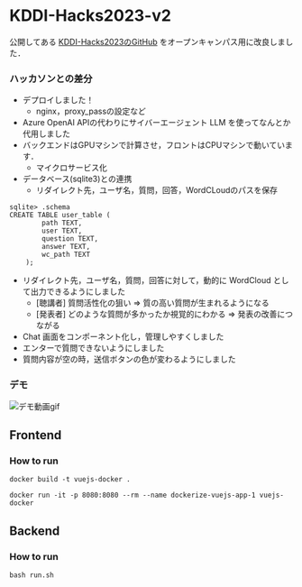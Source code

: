 # KDDI-Hacks2023-v2
公開してある [KDDI-Hacks2023のGitHub](https://github.com/tomo-cps/KDDI-Hacks2023) をオープンキャンパス用に改良しました．

### ハッカソンとの差分
- デプロイしました！
  - nginx，proxy_passの設定など
- Azure OpenAI APIの代わりにサイバーエージェント LLM を使ってなんとか代用しました
- バックエンドはGPUマシンで計算させ，フロントはCPUマシンで動いています．
  - マイクロサービス化
- データベース(sqlite3)との連携
  - リダイレクト先，ユーザ名，質問，回答，WordCLoudのパスを保存
```
sqlite> .schema
CREATE TABLE user_table (
        path TEXT,
        user TEXT,
        question TEXT,
        answer TEXT,
        wc_path TEXT
    );
 ```

- リダイレクト先，ユーザ名，質問，回答に対して，動的に WordCloud として出力できるようにしました
  - [聴講者] 質問活性化の狙い => 質の高い質問が生まれるようになる
  - [発表者] どのような質問が多かったか視覚的にわかる => 発表の改善につながる
- Chat 画面をコンポーネント化し，管理しやすくしました
- エンターで質問できないようにしました
- 質問内容が空の時，送信ボタンの色が変わるようにしました

### デモ

![デモ動画gif](./demo/sample_v2.gif)


## Frontend
### How to run

```
docker build -t vuejs-docker .
```

```
docker run -it -p 8080:8080 --rm --name dockerize-vuejs-app-1 vuejs-docker
```

## Backend
### How to run
```
bash run.sh
```
